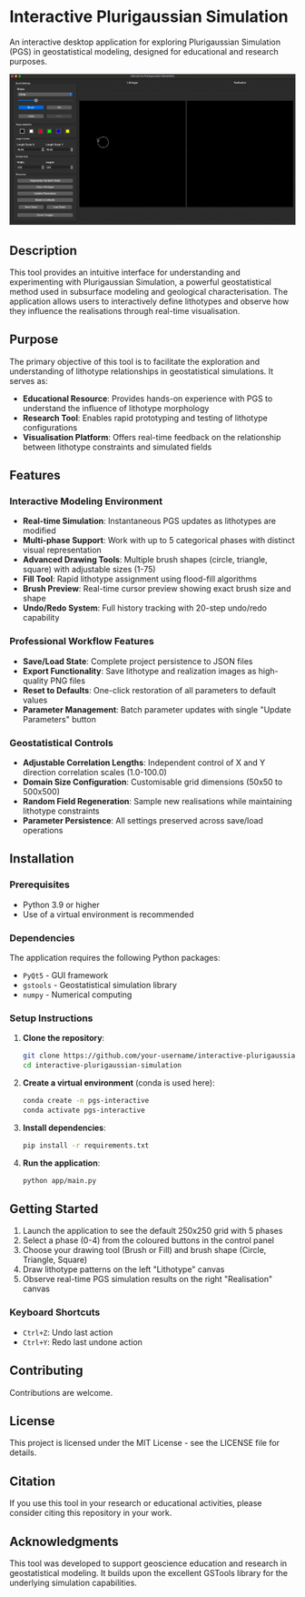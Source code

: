 # Interactive Plurigaussian Simulation

An interactive desktop application for exploring Plurigaussian Simulation (PGS) in geostatistical modeling, designed for educational and research purposes.

![Demo](assets/demo.gif)

## Description

This tool provides an intuitive interface for understanding and experimenting with Plurigaussian Simulation, a powerful geostatistical method used in subsurface modeling and geological characterisation. The application allows users to interactively define lithotypes and observe how they influence the realisations through real-time visualisation.

## Purpose

The primary objective of this tool is to facilitate the exploration and understanding of lithotype relationships in geostatistical simulations. It serves as:

- **Educational Resource**: Provides hands-on experience with PGS to understand the influence of lithotype morphology
- **Research Tool**: Enables rapid prototyping and testing of lithotype configurations
- **Visualisation Platform**: Offers real-time feedback on the relationship between lithotype constraints and simulated fields

## Features

### Interactive Modeling Environment
- **Real-time Simulation**: Instantaneous PGS updates as lithotypes are modified
- **Multi-phase Support**: Work with up to 5 categorical phases with distinct visual representation
- **Advanced Drawing Tools**: Multiple brush shapes (circle, triangle, square) with adjustable sizes (1-75)
- **Fill Tool**: Rapid lithotype assignment using flood-fill algorithms
- **Brush Preview**: Real-time cursor preview showing exact brush size and shape
- **Undo/Redo System**: Full history tracking with 20-step undo/redo capability

### Professional Workflow Features
- **Save/Load State**: Complete project persistence to JSON files
- **Export Functionality**: Save lithotype and realization images as high-quality PNG files
- **Reset to Defaults**: One-click restoration of all parameters to default values
- **Parameter Management**: Batch parameter updates with single "Update Parameters" button

### Geostatistical Controls
- **Adjustable Correlation Lengths**: Independent control of X and Y direction correlation scales (1.0-100.0)
- **Domain Size Configuration**: Customisable grid dimensions (50x50 to 500x500)
- **Random Field Regeneration**: Sample new realisations while maintaining lithotype constraints
- **Parameter Persistence**: All settings preserved across save/load operations

## Installation

### Prerequisites
- Python 3.9 or higher
- Use of a virtual environment is recommended 

### Dependencies
The application requires the following Python packages:
- `PyQt5` - GUI framework
- `gstools` - Geostatistical simulation library
- `numpy` - Numerical computing

### Setup Instructions

1. **Clone the repository**:
   ```bash
   git clone https://github.com/your-username/interactive-plurigaussian-simulation.git
   cd interactive-plurigaussian-simulation
   ```

2. **Create a virtual environment** (conda is used here):
   ```bash
   conda create -n pgs-interactive
   conda activate pgs-interactive
   ```

3. **Install dependencies**:
   ```bash
   pip install -r requirements.txt
   ```

4. **Run the application**:
   ```bash
   python app/main.py
   ```

##  Getting Started
1. Launch the application to see the default 250x250 grid with 5 phases
2. Select a phase (0-4) from the coloured buttons in the control panel
3. Choose your drawing tool (Brush or Fill) and brush shape (Circle, Triangle, Square)
4. Draw lithotype patterns on the left "Lithotype" canvas
5. Observe real-time PGS simulation results on the right "Realisation" canvas

### Keyboard Shortcuts
- `Ctrl+Z`: Undo last action
- `Ctrl+Y`: Redo last undone action

## Contributing

Contributions are welcome.

## License

This project is licensed under the MIT License - see the LICENSE file for details.

## Citation

If you use this tool in your research or educational activities, please consider citing this repository in your work.

## Acknowledgments

This tool was developed to support geoscience education and research in geostatistical modeling. It builds upon the excellent GSTools library for the underlying simulation capabilities.
